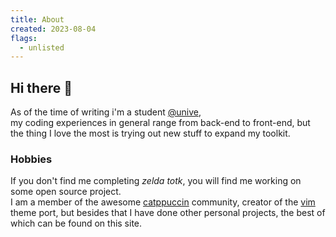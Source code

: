 ```yaml
---
title: About
created: 2023-08-04
flags:
  - unlisted
---
```


## Hi there 👋
As of the time of writing i'm a student [@unive](https://www.unive.it/), <br>
my coding experiences in general range from back-end to front-end, but the thing I love the most is trying out new stuff to expand my toolkit.

### Hobbies
If you don't find me completing _zelda totk_, you will find me working on some open source project. <br>
I am a member of the awesome [catppuccin](https://github.com/catppuccin) community, creator of the [vim](https://github.com/catppuccin/vim) theme port, but besides that I have done other personal projects, the best of which can be found on this site.